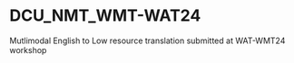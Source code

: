 # DCU_NMT_WMT-WAT24
Mutlimodal English to Low resource translation submitted at WAT-WMT24 workshop 
